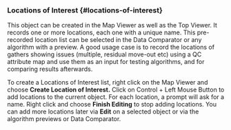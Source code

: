 ### Locations of Interest {#locations-of-interest}

This object can be created in the Map Viewer as well as the Top Viewer. It records one or more locations, each one with a unique name. This pre-recorded location list can be selected in the Data Comparator or any algorithm with a preview. A good usage case is to record the locations of gathers showing issues (multiple, residual move-out etc) using a QC attribute map and use them as an input for testing algorithms, and for comparing results afterwards.

To create a Locations of Interest list, right click on the Map Viewer and choose **Create Location of Interest.** Click on Control + Left Mouse Button to add locations to the current object. For each location, a prompt will ask for a name. Right click and choose **Finish Editing** to stop adding locations. You can add more locations later via **Edit** on a selected object or via the algorithm previews or Data Comparator.